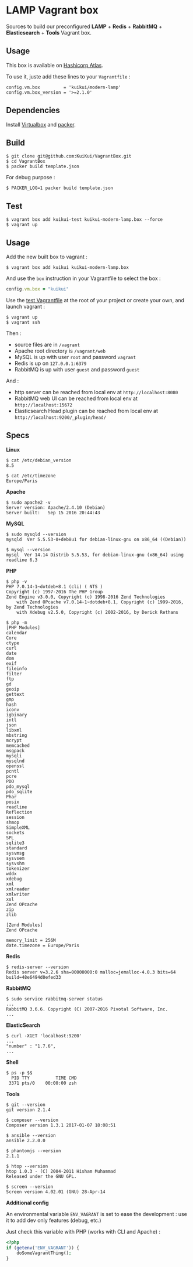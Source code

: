 # LAMP Vagrant box

Sources to build our preconfigured **LAMP** + **Redis** + **RabbitMQ** + **Elasticsearch** + **Tools** Vagrant box.

## Usage

This box is available on [Hashicorp Atlas](https://atlas.hashicorp.com/kuikui/boxes/modern-lamp).

To use it, juste add these lines to your `Vagrantfile` :

```
config.vm.box         = 'kuikui/modern-lamp'
config.vm.box_version = '>=2.1.0'
```

## Dependencies

Install [Virtualbox](https://www.virtualbox.org/wiki/Downloads) and [packer](http://www.packer.io/downloads.html).

## Build

```
$ git clone git@github.com:KuiKui/VagrantBox.git
$ cd VagrantBox
$ packer build template.json
```

For debug purpose :
```
$ PACKER_LOG=1 packer build template.json
```

## Test

```
$ vagrant box add kuikui-test kuikui-modern-lamp.box --force
$ vagrant up
```

## Usage

Add the new built box to vagrant :
```
$ vagrant box add kuikui kuikui-modern-lamp.box
```

And use the `box` instruction in your Vagrantfile to select the box :
```ruby
config.vm.box = "kuikui"
```

Use the [test Vagrantfile](Vagrantfile) at the root of your project or create your own, and launch vagrant :
```
$ vagrant up
$ vagrant ssh
```

Then :

* source files are in `/vagrant`
* Apache root directory is `/vagrant/web`
* MySQL is up with user `root` and password `vagrant`
* Redis is up on `127.0.0.1:6379`
* RabbitMQ is up with user `guest` and password `guest`

And :

* http server can be reached from local env at `http://localhost:8080`
* RabbitMQ web UI can be reached from local env at `http://localhost:15672`
* Elasticsearch Head plugin can be reached from local env at `http://localhost:9200/_plugin/head/`

## Specs

**Linux**
```
$ cat /etc/debian_version
8.5
```
```
$ cat /etc/timezone
Europe/Paris
```

**Apache**
```
$ sudo apache2 -v
Server version: Apache/2.4.10 (Debian)
Server built:   Sep 15 2016 20:44:43
```

**MySQL**
```
$ sudo mysqld --version
mysqld  Ver 5.5.53-0+deb8u1 for debian-linux-gnu on x86_64 ((Debian))
```
```
$ mysql --version
mysql  Ver 14.14 Distrib 5.5.53, for debian-linux-gnu (x86_64) using readline 6.3
```

**PHP**
```
$ php -v
PHP 7.0.14-1~dotdeb+8.1 (cli) ( NTS )
Copyright (c) 1997-2016 The PHP Group
Zend Engine v3.0.0, Copyright (c) 1998-2016 Zend Technologies
    with Zend OPcache v7.0.14-1~dotdeb+8.1, Copyright (c) 1999-2016, by Zend Technologies
    with Xdebug v2.5.0, Copyright (c) 2002-2016, by Derick Rethans
```
```
$ php -m
[PHP Modules]
calendar
Core
ctype
curl
date
dom
exif
fileinfo
filter
ftp
gd
geoip
gettext
gmp
hash
iconv
igbinary
intl
json
libxml
mbstring
mcrypt
memcached
msgpack
mysqli
mysqlnd
openssl
pcntl
pcre
PDO
pdo_mysql
pdo_sqlite
Phar
posix
readline
Reflection
session
shmop
SimpleXML
sockets
SPL
sqlite3
standard
sysvmsg
sysvsem
sysvshm
tokenizer
wddx
xdebug
xml
xmlreader
xmlwriter
xsl
Zend OPcache
zip
zlib

[Zend Modules]
Zend OPcache
```
```
memory_limit = 256M
date.timezone = Europe/Paris
```

**Redis**
```
$ redis-server --version
Redis server v=3.2.6 sha=00000000:0 malloc=jemalloc-4.0.3 bits=64 build=48e6494d0efed33
```

**RabbitMQ**
```
$ sudo service rabbitmq-server status
...
RabbitMQ 3.6.6. Copyright (C) 2007-2016 Pivotal Software, Inc.
...
```

**ElasticSearch**
```
$ curl -XGET 'localhost:9200'
...
"number" : "1.7.6",
...
```

**Shell**
```
$ ps -p $$
  PID TTY          TIME CMD
 3371 pts/0    00:00:00 zsh
```

**Tools**
```
$ git --version
git version 2.1.4
```
```
$ composer --version
Composer version 1.3.1 2017-01-07 18:08:51
```
```
$ ansible --version
ansible 2.2.0.0
```
```
$ phantomjs --version
2.1.1
```
```
$ htop --version
htop 1.0.3 - (C) 2004-2011 Hisham Muhammad
Released under the GNU GPL.
```
```
$ screen --version
Screen version 4.02.01 (GNU) 28-Apr-14
```

**Additional config**

An environmental variable `ENV_VAGRANT` is set to ease the development : use it to add dev only features (debug, etc.)

Just check this variable with PHP (works with CLI and Apache) :
```php
<?php
if (getenv('ENV_VAGRANT')) {
    doSomeVagrantThing();
}
```
